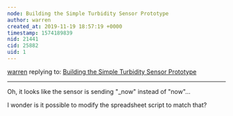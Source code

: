 ```yaml
---
node: Building the Simple Turbidity Sensor Prototype
author: warren
created_at: 2019-11-19 18:57:19 +0000
timestamp: 1574189839
nid: 21441
cid: 25882
uid: 1
---
```




[warren](../profile/warren) replying to: [Building the Simple Turbidity Sensor Prototype](../notes/wmacfarl/11-11-2019/building-the-simple-turbidity-sensor-prototype)

----
Oh, it looks like the sensor is sending "_now" instead of "now"...

I wonder is it possible to modify the spreadsheet script to match that?